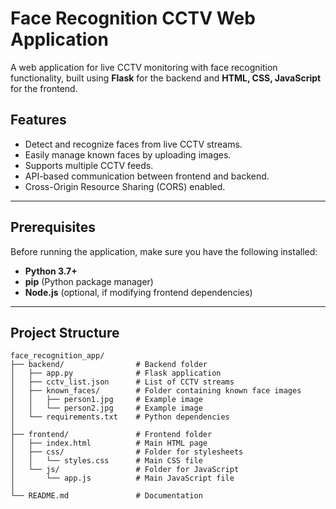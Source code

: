 # Face Recognition CCTV Web Application

A web application for live CCTV monitoring with face recognition functionality, built using **Flask** for the backend and **HTML, CSS, JavaScript** for the frontend.

## Features

- Detect and recognize faces from live CCTV streams.
- Easily manage known faces by uploading images.
- Supports multiple CCTV feeds.
- API-based communication between frontend and backend.
- Cross-Origin Resource Sharing (CORS) enabled.

---

## Prerequisites

Before running the application, make sure you have the following installed:

- **Python 3.7+**
- **pip** (Python package manager)
- **Node.js** (optional, if modifying frontend dependencies)

---

## Project Structure

```plaintext
face_recognition_app/
├── backend/                # Backend folder
│   ├── app.py              # Flask application
│   ├── cctv_list.json      # List of CCTV streams
│   ├── known_faces/        # Folder containing known face images
│   │   ├── person1.jpg     # Example image
│   │   └── person2.jpg     # Example image
│   └── requirements.txt    # Python dependencies
│
├── frontend/               # Frontend folder
│   ├── index.html          # Main HTML page
│   ├── css/                # Folder for stylesheets
│   │   └── styles.css      # Main CSS file
│   └── js/                 # Folder for JavaScript
│       └── app.js          # Main JavaScript file
│
└── README.md               # Documentation
```

